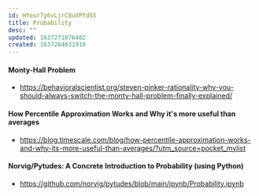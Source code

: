 ```yaml
---
id: HYosr7y6vLjrC8uVPfd55
title: Probability
desc: ""
updated: 1637271076402
created: 1637264031910
---
```


#### Monty-Hall Problem

- https://behavioralscientist.org/steven-pinker-rationality-why-you-should-always-switch-the-monty-hall-problem-finally-explained/

#### How Percentile Approximation Works and Why it's more useful than averages

- https://blog.timescale.com/blog/how-percentile-approximation-works-and-why-its-more-useful-than-averages/?utm_source=pocket_mylist

#### Norvig/Pytudes: A Concrete Introduction to Probability (using Python)

- https://github.com/norvig/pytudes/blob/main/ipynb/Probability.ipynb
